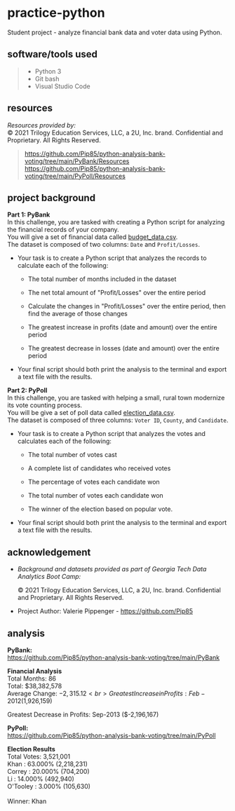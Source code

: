 # **practice-python**<br>

Student project - analyze financial bank data and voter data using Python.<br>

## **software/tools used**<br>

> - Python 3<br>
> - Git bash<br>
> - Visual Studio Code<br>

## **resources**<br>
*Resources provided by:* <br>
 © 2021 Trilogy Education Services, LLC, a 2U, Inc. brand. Confidential and Proprietary. All Rights Reserved.<br>

> https://github.com/Pip85/python-analysis-bank-voting/tree/main/PyBank/Resources<br>
> https://github.com/Pip85/python-analysis-bank-voting/tree/main/PyPoll/Resources<br>

## **project background**<br>

**Part 1:  PyBank**<br>
In this challenge, you are tasked with creating a Python script for analyzing the financial records of your company.<br>
You will give a set of financial data called [budget_data.csv](PyBank/Resources/budget_data.csv).<br>
The dataset is composed of two columns: `Date` and `Profit/Losses`. 
* Your task is to create a Python script that analyzes the records to calculate each of the following:

  * The total number of months included in the dataset

  * The net total amount of "Profit/Losses" over the entire period

  * Calculate the changes in "Profit/Losses" over the entire period, then find the average of those changes

  * The greatest increase in profits (date and amount) over the entire period

  * The greatest decrease in losses (date and amount) over the entire period

* Your final script should both print the analysis to the terminal and export a text file with the results.

**Part 2:  PyPoll**<br>
In this challenge, you are tasked with helping a small, rural town modernize its vote counting process.<br>
You will be give a set of poll data called [election_data.csv](PyPoll/Resources/election_data.csv).<br>
The dataset is composed of three columns: `Voter ID`, `County`, and `Candidate`.<br>
* Your task is to create a Python script that analyzes the votes and calculates each of the following:<br>

  * The total number of votes cast

  * A complete list of candidates who received votes

  * The percentage of votes each candidate won

  * The total number of votes each candidate won

  * The winner of the election based on popular vote.

* Your final script should both print the analysis to the terminal and export a text file with the results.

## **acknowledgement**

* *Background and datasets provided as part of Georgia Tech Data Analytics Boot Camp:*<br>

    © 2021 Trilogy Education Services, LLC, a 2U, Inc. brand. Confidential and Proprietary. All Rights Reserved.

*  Project Author:  Valerie Pippenger - https://github.com/Pip85

## **analysis**

**PyBank:** <br>
https://github.com/Pip85/python-analysis-bank-voting/tree/main/PyBank<br>

**Financial Analysis**<br>
Total Months: 86<br>
Total: $38,382,578<br>
Average Change:  $-2,315.12<br>
Greatest Increase in Profits:  Feb-2012 ($1,926,159)<br>

Greatest Decrease in Profits:  Sep-2013 ($-2,196,167)<br>

**PyPoll:**  <br>
https://github.com/Pip85/python-analysis-bank-voting/tree/main/PyPoll<br>

**Election Results**<br>
Total Votes: 3,521,001<br> 
Khan : 63.000% (2,218,231) <br>
Correy : 20.000% (704,200)<br> 
Li : 14.000% (492,940)<br> 
O'Tooley : 3.000% (105,630)<br> 
<br>
Winner:  Khan

